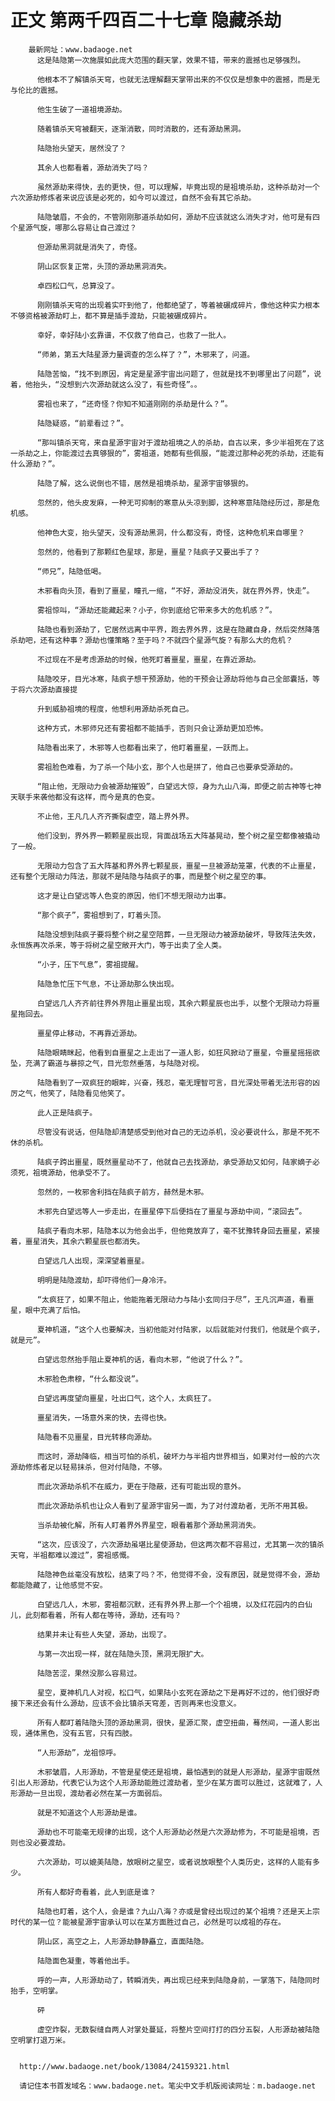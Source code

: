 # 正文 第两千四百二十七章 隐藏杀劫
        最新网址：www.badaoge.net
          这是陆隐第一次施展如此庞大范围的翻天掌，效果不错，带来的震撼也足够强烈。
      
          他根本不了解镇杀天穹，也就无法理解翻天掌带出来的不仅仅是想象中的震撼，而是无与伦比的震撼。
      
          他生生破了一道祖境源劫。
      
          随着镇杀天穹被翻天，逐渐消散，同时消散的，还有源劫黑洞。
      
          陆隐抬头望天，居然没了？
      
          其余人也都看着，源劫消失了吗？
      
          虽然源劫来得快，去的更快，但，可以理解，毕竟出现的是祖境杀劫，这种杀劫对一个六次源劫修炼者来说应该是必死的，如今可以渡过，自然不会有其它杀劫。
      
          陆隐皱眉，不会的，不管刚刚那道杀劫如何，源劫不应该就这么消失才对，他可是有四个星源气旋，哪那么容易让自己渡过？
      
          但源劫黑洞就是消失了，奇怪。
      
          阴山区恢复正常，头顶的源劫黑洞消失。
      
          卓四松口气，总算没了。
      
          刚刚镇杀天穹的出现着实吓到他了，他都绝望了，等着被碾成碎片，像他这种实力根本不够资格被源劫盯上，都不算是插手渡劫，只能被碾成碎片。
      
          幸好，幸好陆小玄靠谱，不仅救了他自己，也救了一批人。
      
          “师弟，第五大陆星源力量调查的怎么样了？”，木邪来了，问道。
      
          陆隐苦恼，“找不到原因，肯定是星源宇宙出问题了，但就是找不到哪里出了问题”，说着，他抬头，“没想到六次源劫就这么没了，有些奇怪”。。
      
          雾祖也来了，“还奇怪？你知不知道刚刚的杀劫是什么？”。
      
          陆隐疑惑，“前辈看过？”。
      
          “那叫镇杀天穹，来自星源宇宙对于渡劫祖境之人的杀劫，自古以来，多少半祖死在了这一杀劫之上，你能渡过去真够狠的”，雾祖道，她都有些佩服，“能渡过那种必死的杀劫，还能有什么源劫？”。
      
          陆隐了解，这么说倒也不错，居然是祖境杀劫，星源宇宙够狠的。
      
          忽然的，他头皮发麻，一种无可抑制的寒意从头凉到脚，这种寒意陆隐经历过，那是危机感。
      
          他神色大变，抬头望天，没有源劫黑洞，什么都没有，奇怪，这种危机来自哪里？
      
          忽然的，他看到了那颗红色星球，那是，噩星？陆疯子又要出手了？
      
          “师兄”，陆隐低喝。
      
          木邪看向头顶，看到了噩星，瞳孔一缩，“不好，源劫没消失，就在界外界，快走”。
      
          雾祖惊叫，“源劫还能藏起来？小子，你到底给它带来多大的危机感？”。
      
          陆隐也看到源劫了，它居然远离中平界，跑去界外界，这是在隐藏自身，然后突然降落杀劫吧，还有这种事？源劫也懂策略？至于吗？不就四个星源气旋？有那么大的危机？
      
          不过现在不是考虑源劫的时候，他死盯着噩星，噩星，在靠近源劫。
      
          陆隐咬牙，目光冰寒，陆疯子想干预源劫，他的干预会让源劫将他与自己全部囊括，等于将六次源劫直接提
      
          升到威胁祖境的程度，他想利用源劫杀死自己。
      
          这种方式，木邪师兄还有雾祖都不能插手，否则只会让源劫更加恐怖。
      
          陆隐看出来了，木邪等人也都看出来了，他盯着噩星，一跃而上。
      
          雾祖脸色难看，为了杀一个陆小玄，那个人也是拼了，他自己也要承受源劫的。
      
          “阻止他，无限动力会被源劫摧毁”，白望远大惊，身为九山八海，即便之前古神等七神天联手来袭他都没有这样，而今是真的色变。
      
          不止他，王凡几人齐齐撕裂虚空，踏上界外界。
      
          他们没到，界外界一颗颗星辰出现，背面战场五大阵基晃动，整个树之星空都像被撬动了一般。
      
          无限动力包含了五大阵基和界外界七颗星辰，噩星一旦被源劫笼罩，代表的不止噩星，还有整个无限动力阵法，那就不是陆隐与陆疯子的事，而是整个树之星空的事。
      
          这才是让白望远等人色变的原因，他们不想无限动力出事。
      
          “那个疯子”，雾祖想到了，盯着头顶。
      
          陆隐没想到陆疯子要将整个树之星空陪葬，一旦无限动力被源劫破坏，导致阵法失效，永恒族再次杀来，等于将树之星空敞开大门，等于出卖了全人类。
      
          “小子，压下气息”，雾祖提醒。
      
          陆隐急忙压下气息，不让源劫那么快出现。
      
          白望远几人齐齐前往界外界阻止噩星出现，其余六颗星辰也出手，以整个无限动力将噩星拖回去。
      
          噩星停止移动，不再靠近源劫。
      
          陆隐眼睛眯起，他看到自噩星之上走出了一道人影，如狂风掀动了噩星，令噩星摇摇欲坠，充满了霸道与暴掠之气，目光忽然垂落，与陆隐对视。
      
          陆隐看到了一双疯狂的眼眸，兴奋，残忍，毫无理智可言，目光深处带着无法形容的凶厉之气，他笑了，陆隐看见他笑了。
      
          此人正是陆疯子。
      
          尽管没有说话，但陆隐却清楚感受到他对自己的无边杀机，没必要说什么，那是不死不休的杀机。
      
          陆疯子跨出噩星，既然噩星动不了，他就自己去找源劫，承受源劫又如何，陆家嫡子必须死，祖境源劫，他承受不了。
      
          忽然的，一枚邪舍利挡在陆疯子前方，赫然是木邪。
      
          木邪先白望远等人一步走出，在噩星停下后便挡在了噩星与源劫中间，“滚回去”。
      
          陆疯子看向木邪，陆隐本以为他会出手，但他竟放弃了，毫不犹豫转身回去噩星，紧接着，噩星消失，其余六颗星辰也都消失。
      
          白望远几人出现，深深望着噩星。
      
          明明是陆隐渡劫，却吓得他们一身冷汗。
      
          “太疯狂了，如果不阻止，他能拖着无限动力与陆小玄同归于尽”，王凡沉声道，看噩星，眼中充满了后怕。
      
          夏神机道，“这个人也要解决，当初他能对付陆家，以后就能对付我们，他就是个疯子，就是元”。
      
          白望远忽然抬手阻止夏神机的话，看向木邪，“他说了什么？”。
      
          木邪脸色肃穆，“什么都没说”。
      
          白望远再度望向噩星，吐出口气，这个人，太疯狂了。
      
          噩星消失，一场意外来的快，去得也快。
      
          陆隐看不见噩星，目光转移向源劫。
      
          而这时，源劫降临，相当可怕的杀机，破坏力与半祖内世界相当，如果对付一般的六次源劫修炼者足以轻易抹杀，但对付陆隐，不够。
      
          而此次源劫杀机不在威力，更在于隐蔽，还有可能出现的意外。
      
          而此次源劫杀机也让众人看到了星源宇宙另一面，为了对付渡劫者，无所不用其极。
      
          当杀劫被化解，所有人盯着界外界星空，眼看着那个源劫黑洞消失。
      
          “这次，应该没了，六次源劫虽堪比星使源劫，但这两次都不容易过，尤其第一次的镇杀天穹，半祖都难以渡过”，雾祖感慨。
      
          陆隐神色丝毫没有放松，结束了吗？不，他觉得不会，没有原因，就是觉得不会，源劫都能隐藏了，让他感觉不安。
      
          白望远几人，木邪，雾祖都沉默，还有界外界上那一个个祖境，以及红花园内的白仙儿，此刻都看着，所有人都在等待，源劫，还有吗？
      
          结果并未让有些人失望，源劫，出现了。
      
          与第一次出现一样，就在陆隐头顶，黑洞无限扩大。
      
          陆隐苦涩，果然没那么容易过。
      
          星空，夏神机几人对视，松口气，如果陆小玄死在源劫之下是再好不过的，他们很好奇接下来还会有什么源劫，应该不会比镇杀天穹差，否则再来也没意义。
      
          所有人都盯着陆隐头顶的源劫黑洞，很快，星源汇聚，虚空扭曲，蓦然间，一道人影出现，通体黑色，没有五官，只有四肢。
      
          “人形源劫”，龙祖惊呼。
      
          木邪皱眉，人形源劫，不管是星使还是祖境，最怕遇到的就是人形源劫，星源宇宙既然引出人形源劫，代表它认为这个人形源劫能胜过渡劫者，至少在某方面可以胜过，这就难了，人形源劫一旦出现，渡劫者必然在某一方面弱后。
      
          就是不知道这个人形源劫是谁。
      
          源劫也不可能毫无规律的出现，这个人形源劫必然是六次源劫修为，不可能是祖境，否则也没必要渡劫。
      
          六次源劫，可以媲美陆隐，放眼树之星空，或者说放眼整个人类历史，这样的人能有多少。
      
          所有人都好奇看着，此人到底是谁？
      
          陆隐也盯着，这个人，会是谁？九山八海？亦或是曾经出现过的某个祖境？还是天上宗时代的某一位？能被星源宇宙承认可以在某方面胜过自己，必然是可以成祖的存在。
      
          阴山区，高空之上，人形源劫静静矗立，直面陆隐。
      
          陆隐面色凝重，等着他出手。
      
          呼的一声，人形源劫动了，转瞬消失，再出现已经来到陆隐身前，一掌落下，陆隐同时抬手，空明掌。
      
          砰
      
          虚空炸裂，无数裂缝自两人对掌处蔓延，将整片空间打打的四分五裂，人形源劫被陆隐空明掌打退万米。
      
      
      http://www.badaoge.net/book/13084/24159321.html
      
      请记住本书首发域名：www.badaoge.net。笔尖中文手机版阅读网址：m.badaoge.net